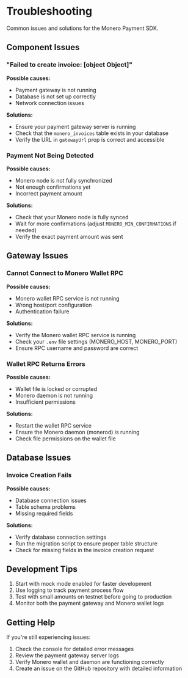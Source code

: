 # Troubleshooting

Common issues and solutions for the Monero Payment SDK.

## Component Issues

### "Failed to create invoice: [object Object]"

**Possible causes:**
- Payment gateway is not running
- Database is not set up correctly
- Network connection issues

**Solutions:**
- Ensure your payment gateway server is running
- Check that the `monero_invoices` table exists in your database
- Verify the URL in `gatewayUrl` prop is correct and accessible

### Payment Not Being Detected

**Possible causes:**
- Monero node is not fully synchronized
- Not enough confirmations yet
- Incorrect payment amount

**Solutions:**
- Check that your Monero node is fully synced
- Wait for more confirmations (adjust `MONERO_MIN_CONFIRMATIONS` if needed)
- Verify the exact payment amount was sent

## Gateway Issues

### Cannot Connect to Monero Wallet RPC

**Possible causes:**
- Monero wallet RPC service is not running
- Wrong host/port configuration
- Authentication failure

**Solutions:**
- Verify the Monero wallet RPC service is running
- Check your `.env` file settings (MONERO_HOST, MONERO_PORT)
- Ensure RPC username and password are correct

### Wallet RPC Returns Errors

**Possible causes:**
- Wallet file is locked or corrupted
- Monero daemon is not running
- Insufficient permissions

**Solutions:**
- Restart the wallet RPC service
- Ensure the Monero daemon (monerod) is running
- Check file permissions on the wallet file

## Database Issues

### Invoice Creation Fails

**Possible causes:**
- Database connection issues
- Table schema problems
- Missing required fields

**Solutions:**
- Verify database connection settings
- Run the migration script to ensure proper table structure
- Check for missing fields in the invoice creation request

## Development Tips

1. Start with mock mode enabled for faster development
2. Use logging to track payment process flow
3. Test with small amounts on testnet before going to production
4. Monitor both the payment gateway and Monero wallet logs

## Getting Help

If you're still experiencing issues:

1. Check the console for detailed error messages
2. Review the payment gateway server logs
3. Verify Monero wallet and daemon are functioning correctly
4. Create an issue on the GitHub repository with detailed information